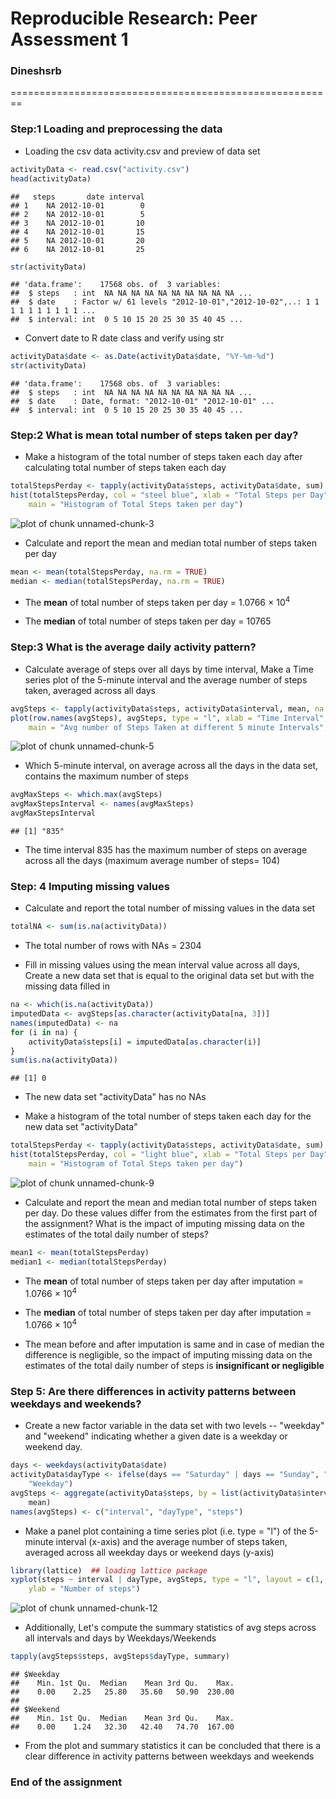 # Reproducible Research: Peer Assessment 1
### Dineshsrb
========================================================

### Step:1 Loading and preprocessing the data
* Loading the csv data activity.csv and preview of data set

```r
activityData <- read.csv("activity.csv")
head(activityData)
```

```
##   steps       date interval
## 1    NA 2012-10-01        0
## 2    NA 2012-10-01        5
## 3    NA 2012-10-01       10
## 4    NA 2012-10-01       15
## 5    NA 2012-10-01       20
## 6    NA 2012-10-01       25
```

```r
str(activityData)
```

```
## 'data.frame':	17568 obs. of  3 variables:
##  $ steps   : int  NA NA NA NA NA NA NA NA NA NA ...
##  $ date    : Factor w/ 61 levels "2012-10-01","2012-10-02",..: 1 1 1 1 1 1 1 1 1 1 ...
##  $ interval: int  0 5 10 15 20 25 30 35 40 45 ...
```


* Convert date to R date class and verify using str


```r
activityData$date <- as.Date(activityData$date, "%Y-%m-%d")
str(activityData)
```

```
## 'data.frame':	17568 obs. of  3 variables:
##  $ steps   : int  NA NA NA NA NA NA NA NA NA NA ...
##  $ date    : Date, format: "2012-10-01" "2012-10-01" ...
##  $ interval: int  0 5 10 15 20 25 30 35 40 45 ...
```


### Step:2 What is mean total number of steps taken per day?
* Make a histogram of the total number of steps taken each day after calculating
total number of steps taken each day

```r
totalStepsPerday <- tapply(activityData$steps, activityData$date, sum)
hist(totalStepsPerday, col = "steel blue", xlab = "Total Steps per Day", ylab = "Frequency", 
    main = "Histogram of Total Steps taken per day")
```

![plot of chunk unnamed-chunk-3](figure/unnamed-chunk-3.png) 

* Calculate and report the mean and median total number of steps taken per day

```r
mean <- mean(totalStepsPerday, na.rm = TRUE)
median <- median(totalStepsPerday, na.rm = TRUE)
```

* The **mean** of total number of steps taken per day = 1.0766 &times; 10<sup>4</sup>

* The **median** of total number of steps taken per day = 10765

### Step:3 What is the average daily activity pattern?
* Calculate average of steps over all days by time interval, Make a Time series plot of the 5-minute interval and the average number of steps taken, averaged across all days

```r
avgSteps <- tapply(activityData$steps, activityData$interval, mean, na.rm = TRUE)
plot(row.names(avgSteps), avgSteps, type = "l", xlab = "Time Interval", ylab = "Avg number of steps taken across all Days", 
    main = "Avg number of Steps Taken at different 5 minute Intervals", col = "red")
```

![plot of chunk unnamed-chunk-5](figure/unnamed-chunk-5.png) 

* Which 5-minute interval, on average across all the days in the data set, 
contains the maximum number of steps

```r
avgMaxSteps <- which.max(avgSteps)
avgMaxStepsInterval <- names(avgMaxSteps)
avgMaxStepsInterval
```

```
## [1] "835"
```

* The time interval 835 has the maximum number of steps on average across all the days (maximum average number of steps= 104)

### Step: 4 Imputing missing values
* Calculate and report the total number of missing values in the data set

```r
totalNA <- sum(is.na(activityData))
```

* The total number of rows with NAs = 2304

* Fill in missing values using the mean interval value across all days, Create 
a new data set that is equal to the original data set but with the missing data filled in

```r
na <- which(is.na(activityData))
imputedData <- avgSteps[as.character(activityData[na, 3])]
names(imputedData) <- na
for (i in na) {
    activityData$steps[i] = imputedData[as.character(i)]
}
sum(is.na(activityData))
```

```
## [1] 0
```

* The new data set "activityData" has no NAs

* Make a histogram of the total number of steps taken each day for the new data set "activityData" 


```r
totalStepsPerday <- tapply(activityData$steps, activityData$date, sum)
hist(totalStepsPerday, col = "light blue", xlab = "Total Steps per Day", ylab = "Frequency", 
    main = "Histogram of Total Steps taken per day")
```

![plot of chunk unnamed-chunk-9](figure/unnamed-chunk-9.png) 


* Calculate and report the mean and median total number of steps taken per day. Do these values differ from the estimates from the first part of the assignment? What is the impact of imputing missing data on the estimates of the total daily number of steps?

```r
mean1 <- mean(totalStepsPerday)
median1 <- median(totalStepsPerday)
```


* The **mean** of total number of steps taken per day after imputation = 1.0766 &times; 10<sup>4</sup>

* The **median** of total number of steps taken per day after imputation = 1.0766 &times; 10<sup>4</sup>

* The mean before and after imputation is same and in case of median the difference is negligible, so the impact of imputing missing data on the estimates of the total daily number of steps is **insignificant or negligible**

### Step 5: Are there differences in activity patterns between weekdays and weekends?
* Create a new factor variable in the data set with two levels -- "weekday" and "weekend" indicating whether a given date is a weekday or weekend day.


```r
days <- weekdays(activityData$date)
activityData$dayType <- ifelse(days == "Saturday" | days == "Sunday", "Weekend", 
    "Weekday")
avgSteps <- aggregate(activityData$steps, by = list(activityData$interval, activityData$dayType), 
    mean)
names(avgSteps) <- c("interval", "dayType", "steps")
```


* Make a panel plot containing a time series plot (i.e. type = "l") of the 5-minute interval (x-axis) and the average number of steps taken, averaged across all weekday days or weekend days (y-axis)


```r
library(lattice)  ## loading lattice package
xyplot(steps ~ interval | dayType, avgSteps, type = "l", layout = c(1, 2), xlab = "Interval", 
    ylab = "Number of steps")
```

![plot of chunk unnamed-chunk-12](figure/unnamed-chunk-12.png) 

* Additionally, Let's compute the summary statistics of avg steps across all intervals and days by Weekdays/Weekends

```r
tapply(avgSteps$steps, avgSteps$dayType, summary)
```

```
## $Weekday
##    Min. 1st Qu.  Median    Mean 3rd Qu.    Max. 
##    0.00    2.25   25.80   35.60   50.90  230.00 
## 
## $Weekend
##    Min. 1st Qu.  Median    Mean 3rd Qu.    Max. 
##    0.00    1.24   32.30   42.40   74.70  167.00
```

* From the plot and summary statistics it can be concluded that there is a clear difference in activity patterns between weekdays and weekends

### End of the assignment
